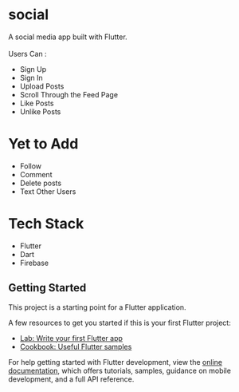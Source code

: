 # social

A social media app built with Flutter. <br/> <br/>
Users Can : <br/>
- Sign Up
- Sign In
- Upload Posts
- Scroll Through the Feed Page
- Like Posts
- Unlike Posts


# Yet to Add
- Follow
- Comment
- Delete posts
- Text Other Users

# Tech Stack
- Flutter
- Dart
- Firebase

## Getting Started

This project is a starting point for a Flutter application.

A few resources to get you started if this is your first Flutter project:

- [Lab: Write your first Flutter app](https://docs.flutter.dev/get-started/codelab)
- [Cookbook: Useful Flutter samples](https://docs.flutter.dev/cookbook)

For help getting started with Flutter development, view the
[online documentation](https://docs.flutter.dev/), which offers tutorials,
samples, guidance on mobile development, and a full API reference.
